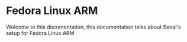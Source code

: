 # Fedora Linux ARM


Welcome to this documentation, this documentation talks about Senal's setup for 
Fedora Linux ARM
